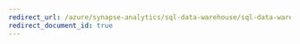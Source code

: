 ```yaml
---
redirect_url: /azure/synapse-analytics/sql-data-warehouse/sql-data-warehouse-monitor-workload-portal
redirect_document_id: true
---
```

